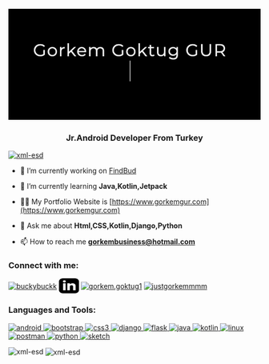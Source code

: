 [![Görkem Göktuğ GÜR.](assets/bio.gif)](https://www.gorkemgur.com)
<h3 align="center">Jr.Android Developer From Turkey</h3>

<p align="left"> <a href="https://github.com/ryo-ma/github-profile-trophy"><img src="https://github-profile-trophy.vercel.app/?username=xml-esd" alt="xml-esd" /></a> </p>

- 🔭 I’m currently working on [FindBud](-)

- 🌱 I’m currently learning **Java,Kotlin,Jetpack**

- 👨‍💻 My Portfolio Website is [https://www.gorkemgur.com](https://www.gorkemgur.com)

- 💬 Ask me about **Html,CSS,Kotlin,Django,Python**

- 📫 How to reach me **gorkembusiness@hotmail.com**

<h3 align="left">Connect with me:</h3>
<p align="left">
<a href="https://twitter.com/buckybuckk" target="blank"><img align="center" src="https://cdn.jsdelivr.net/npm/simple-icons@3.0.1/icons/twitter.svg" alt="buckybuckk" height="30" width="40" /></a>
<a href="https://linkedin.com/in/gorkemgur" target="blank"><img align="center" src="assets/linkedin.svg" alt="gorkemgur" height="30" width="40" /></a>
<a href="https://fb.com/gorkem.goktug1" target="blank"><img align="center" src="https://cdn.jsdelivr.net/npm/simple-icons@3.0.1/icons/facebook.svg" alt="gorkem.goktug1" height="30" width="40" /></a>
<a href="https://instagram.com/justgorkemmm" target="blank"><img align="center" src="https://cdn.jsdelivr.net/npm/simple-icons@3.0.1/icons/instagram.svg" alt="justgorkemmmm" height="30" width="40" /></a>
</p>

<h3 align="left">Languages and Tools:</h3>
<p align="left"> <a href="https://developer.android.com" target="_blank"> <img src="https://devicons.github.io/devicon/devicon.git/icons/android/android-original-wordmark.svg" alt="android" width="40" height="40"/> </a> <a href="https://getbootstrap.com" target="_blank"> <img src="https://devicons.github.io/devicon/devicon.git/icons/bootstrap/bootstrap-plain.svg" alt="bootstrap" width="40" height="40"/> </a> <a href="https://www.w3schools.com/css/" target="_blank"> <img src="https://devicons.github.io/devicon/devicon.git/icons/css3/css3-original-wordmark.svg" alt="css3" width="40" height="40"/> </a> <a href="https://www.djangoproject.com/" target="_blank"> <img src="https://devicons.github.io/devicon/devicon.git/icons/django/django-original.svg" alt="django" width="40" height="40"/> </a> <a href="https://flask.palletsprojects.com/" target="_blank"> <img src="https://www.vectorlogo.zone/logos/pocoo_flask/pocoo_flask-icon.svg" alt="flask" width="40" height="40"/> </a> <a href="https://www.java.com" target="_blank"> <img src="https://devicons.github.io/devicon/devicon.git/icons/java/java-original-wordmark.svg" alt="java" width="40" height="40"/> </a> <a href="https://kotlinlang.org" target="_blank"> <img src="https://www.vectorlogo.zone/logos/kotlinlang/kotlinlang-icon.svg" alt="kotlin" width="40" height="40"/> </a> <a href="https://www.linux.org/" target="_blank"> <img src="https://devicons.github.io/devicon/devicon.git/icons/linux/linux-original.svg" alt="linux" width="40" height="40"/> </a> <a href="https://postman.com" target="_blank"> <img src="https://www.vectorlogo.zone/logos/getpostman/getpostman-icon.svg" alt="postman" width="40" height="40"/> </a> <a href="https://www.python.org" target="_blank"> <img src="https://devicons.github.io/devicon/devicon.git/icons/python/python-original.svg" alt="python" width="40" height="40"/> </a> <a href="https://www.sketch.com/" target="_blank"> <img src="https://www.vectorlogo.zone/logos/sketchapp/sketchapp-icon.svg" alt="sketch" width="40" height="40"/> </a> </p>

<p><img align="left" src="https://github-readme-stats.vercel.app/api/top-langs?username=xml-esd&show_icons=true&locale=en&layout=compact" alt="xml-esd" /></p>

<p>&nbsp;<img align="center" src="https://github-readme-stats.vercel.app/api?username=xml-esd&show_icons=true&locale=en" alt="xml-esd" /></p>
